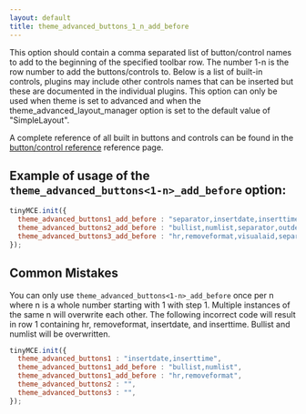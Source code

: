 ```yaml
---
layout: default
title: theme_advanced_buttons_1_n_add_before
---
```


This option should contain a comma separated list of button/control names to add to the beginning of the specified toolbar row. The number 1-n is the row number to add the buttons/controls to. Below is a list of built-in controls, plugins may include other controls names that can be inserted but these are documented in the individual plugins. This option can only be used when theme is set to advanced and when the theme_advanced_layout_manager option is set to the default value of "SimpleLayout".

A complete reference of all built in buttons and controls can be found in the [button/control reference](https://www.tiny.cloud/docs-3x/reference/buttons/) reference page.

## Example of usage of the `theme_advanced_buttons<1-n>_add_before` option:

```js
tinyMCE.init({
  theme_advanced_buttons1_add_before : "separator,insertdate,inserttime,preview,zoom,separator,forecolor,backcolor"
  theme_advanced_buttons2_add_before : "bullist,numlist,separator,outdent,indent,separator,undo,redo,separator,link,unlink,anchor,image,cleanup,help,code"
  theme_advanced_buttons3_add_before : "hr,removeformat,visualaid,separator,sub,sup,separator,charmap"
});
```

## Common Mistakes

You can only use `theme_advanced_buttons<1-n>_add_before` once per n where n is a whole number starting with 1 with step 1\. Multiple instances of the same n will overwrite each other. The following incorrect code will result in row 1 containing hr, removeformat, insertdate, and inserttime. Bullist and numlist will be overwritten.

```js
tinyMCE.init({
  theme_advanced_buttons1 : "insertdate,inserttime",
  theme_advanced_buttons1_add_before : "bullist,numlist",
  theme_advanced_buttons1_add_before : "hr,removeformat",
  theme_advanced_buttons2 : "",
  theme_advanced_buttons3 : "",
});
```
